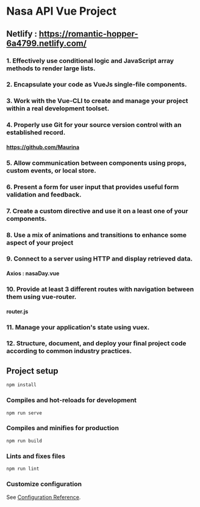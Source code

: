 # Nasa API Vue Project

## Netlify : https://romantic-hopper-6a4799.netlify.com/

### 1. Effectively use conditional logic and JavaScript array methods to render large lists.

### 2. Encapsulate your code as VueJs single-file components.

### 3. Work with the Vue-CLI to create and manage your project within a real development toolset.

### 4. Properly use Git for your source version control with an established record.
#### https://github.com/Maurina

### 5. Allow communication between components using props, custom events, or local store.

### 6. Present a form for user input that provides useful form validation and feedback.

### 7. Create a custom directive and use it on a least one of your components.

### 8. Use a mix of animations and transitions to enhance some aspect of your project

### 9. Connect to a server using HTTP and display retrieved data.
#### Axios : nasaDay.vue

### 10. Provide at least 3 different routes with navigation between them using vue-router.
#### router.js

### 11. Manage your application's state using vuex.

### 12. Structure, document, and deploy your final project code according to common industry practices.


## Project setup
```
npm install
```

### Compiles and hot-reloads for development
```
npm run serve
```

### Compiles and minifies for production
```
npm run build
```

### Lints and fixes files
```
npm run lint
```

### Customize configuration
See [Configuration Reference](https://cli.vuejs.org/config/).
